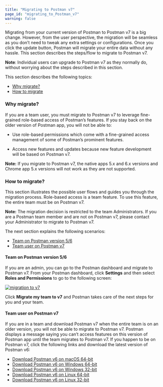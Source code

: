 ```yaml
---
title: "Migrating to Postman v7"
page_id: "migrating_to_Postman_v7"
warning: false
---
```


Migrating from your current version of Postman to Postman v7 is a big change. However, from the user perspective, the migration will be seamless as you don’t need to tweak any extra settings or configurations. Once you click the update button, Postman will migrate your entire data without any hassle. This section describes the steps/flow to migrate to Postman v7. 

**Note**: Individual users can upgrade to Postman v7 as they normally do, without worrying about the steps described in this section.

This section describes the following topics:

* [Why migrate?](#why-migrate)
* [How to migrate](#how-to-migrate)

### Why migrate?

If you are a team user, you must migrate to Postman v7 to leverage fine-grained role-based access of Postman’s features. If you stay back on the older version of Postman app, you will not be able to: 

* Use role-based permissions which come with a fine-grained access management of some of Postman’s prominent features.

* Access new features and updates because new feature development will be based on Postman v7.

**Note:** If you migrate to Postman v7, the native apps 5.x and 6.x versions and Chrome app 5.x versions will not work as they are not supported.

### How to migrate?

This section illustrates the possible user flows and guides you through the migration process. Role-based access is a team feature. To use this feature, the entire team must be on Postman v7. 

**Note:** The migration decision is restricted to the team Administrators. If you are a Postman team member and are not on Postman v7, please contact your Administrator to migrate to Postman v7.   

The next section explains the following scenarios:

* [Team on Postman version 5/6](#team-on-postman-version-5/6) 
* [Team user on Postman v7](#team-user-on-postman-v7)

#### Team on Postman version 5/6

If you are an admin, you can go to the Postman dashboard and migrate to Postman v7. From your Postman dashboard, click **Settings** and then select **Roles and Permissions** to go to the following screen:

[![migration to v7](https://s3.amazonaws.com/postman-static-getpostman-com/postman-docs/Migrate2.png)](https://s3.amazonaws.com/postman-static-getpostman-com/postman-docs/Migrate2.png)

Click **Migrate my team to v7** and Postman takes care of the next steps for you and your team. 

#### Team user on Postman v7

If you are in a team and download Postman v7 when the entire team is on an older version, you will not be able to migrate to Postman v7. Postman displays a message saying you can’t access features on this version of Postman app until the team migrates to Postman v7. If you happen to be on Postman v7, click the following links and download the latest version of Postman v6:

* [Download Postman v6 on macOS 64-bit](https://go.pstmn.io/dl-macos64-v6-latest) 
* [Download Postman v6 on Windows 64-bit](https://go.pstmn.io/dl-win64-v6-latest)
* [Download Postman v6 on Windows 32-bit](https://go.pstmn.io/dl-win32-v6-latest)
* [Download Postman v6 on Linux 64-bit](https://go.pstmn.io/dl-linux64-v6-latest) 
* [Download Postman v6 on Linux 32-bit](https://go.pstmn.io/dl-linux32-v6-latest) 




